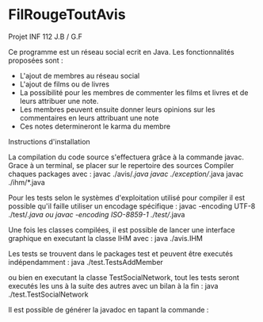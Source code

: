    FilRougeToutAvis
=======================
Projet INF 112 J.B / G.F

Ce programme est un réseau social ecrit en Java. 
Les fonctionnalités proposées sont : 
- L'ajout de membres au réseau social
- L'ajout de films ou de livres
- La possibilité pour les membres de commenter les films et livres et de leurs attribuer une note.
- Les membres peuvent ensuite donner leurs opinions sur les commentaires en leurs attribuant une note
- Ces notes determineront le karma du membre
	
Instructions d'installation

La compilation du code source s'effectuera grâce à la commande javac. 
Grace à un terminal, se placer sur le repertoire des sources
Compiler chaques packages avec :
javac ./avis/*.java
javac ./exception/*.java
javac ./ihm/*.java

Pour les tests selon le systèmes d'exploitation utilisé pour compiler il est possible qu'il faille utiliser un encodage spécifique :
javac -encoding UTF-8 ./test/*.java
ou
javac -encoding ISO-8859-1 ./test/*.java

Une fois les classes compilées, il est possible de lancer une interface graphique en executant la classe IHM avec :
java ./avis.IHM

Les tests se trouvent dans le packages test et peuvent être executés indépendamment :
java ./test.TestsAddMember

ou bien en executant la classe TestSocialNetwork, tout les tests seront executés les uns à la suite des autres avec un bilan à la fin :
java ./test.TestSocialNetwork

Il est possible de générer la javadoc en tapant la commande :
